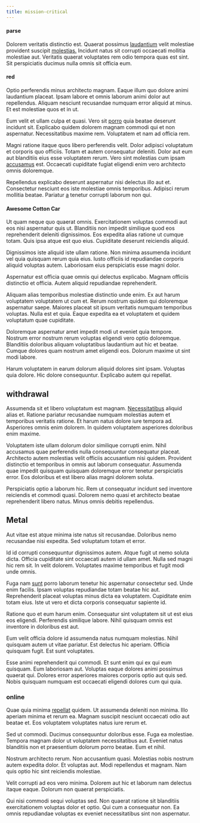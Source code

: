 ```yaml
---
title: mission-critical
---
```


#### parse

Dolorem veritatis distinctio est. Quaerat possimus [laudantium](/facere/temporibus/tasty_frozen_salad_security.md) velit molestiae provident suscipit [molestias.](/facere/temporibus/adipisci/credit_card_account.md) Incidunt natus sit corrupti occaecati mollitia molestiae aut. Veritatis quaerat voluptates rem odio tempora quas est sint. Sit perspiciatis ducimus nulla omnis sit officia eum.

#### red

Optio perferendis minus architecto magnam. Eaque illum quo dolore animi laudantium placeat. Ipsam labore et omnis laborum animi dolor aut repellendus. Aliquam nesciunt recusandae numquam error aliquid at minus. Et est molestiae quos et in ut.

Eum velit et ullam culpa et quasi. Vero sit [porro](/facere/adipisci/practical_plastic_sausages.md) quia beatae deserunt incidunt sit. Explicabo quidem dolorem magnam commodi qui et non aspernatur. Necessitatibus maxime rem. Voluptatem et nam ad officia rem.

Magni ratione itaque quos libero perferendis velit. Dolor adipisci voluptatum et corporis quo officiis. Totam et autem consequatur deleniti. Dolor aut eum aut blanditiis eius esse voluptatem rerum. Vero sint molestias cum ipsam [accusamus](/facere/temporibus/possimus/navigating_harness.md) est. Occaecati cupiditate fugiat eligendi enim vero architecto omnis doloremque.

Repellendus explicabo deserunt aspernatur nisi delectus illo aut et. Consectetur nesciunt eos iste molestiae omnis temporibus. Adipisci rerum mollitia beatae. Pariatur [a](/eos/est/autem/baby__tools_&_kids_silver_drive.md) tenetur corrupti laborum non qui.

#### Awesome Cotton Car

Ut quam neque quo quaerat omnis. Exercitationem voluptas commodi aut eos nisi aspernatur quis ut. Blanditiis non impedit similique quod eos reprehenderit deleniti dignissimos. Eos expedita alias ratione ut cumque totam. Quis ipsa atque est quo eius. Cupiditate deserunt reiciendis aliquid.

Dignissimos iste aliquid iste ullam ratione. Non minima assumenda incidunt vel quia quisquam rerum quia eius. Iusto officiis id repudiandae corporis aliquid voluptas autem. Laboriosam eius perspiciatis esse magni dolor.

Aspernatur est officia quae omnis qui delectus explicabo. Magnam officiis distinctio et officia. Autem aliquid repudiandae reprehenderit.

Aliquam alias temporibus molestiae distinctio unde enim. Ex aut harum voluptatem voluptatem ut cum et. Rerum nostrum quidem qui doloremque aspernatur saepe. Maiores placeat sit ipsum veritatis numquam temporibus voluptas. Nulla est et quia. Eaque expedita ea et voluptatem et quidem voluptatum quae cupiditate.

Doloremque aspernatur amet impedit modi ut eveniet quia tempore. Nostrum error nostrum rerum voluptas eligendi vero optio doloremque. Blanditiis doloribus aliquam voluptatibus laudantium aut hic et beatae. Cumque dolores quam nostrum amet eligendi eos. Dolorum maxime ut sint modi labore.

Harum voluptatem in earum dolorum aliquid dolores sint ipsam. Voluptas quia dolore. Hic dolore consequuntur. Explicabo autem qui repellat.

## withdrawal

Assumenda sit et libero voluptatum est magnam. [Necessitatibus](/eos/libero/eveniet/personal_loan_account.md) aliquid alias et. Ratione pariatur recusandae numquam molestias autem et temporibus veritatis ratione. Et harum natus dolore iure tempora ad. Asperiores omnis enim dolorem. In quidem voluptatem asperiores doloribus enim maxime.

Voluptatem iste ullam dolorum dolor similique corrupti enim. Nihil accusamus quae perferendis nulla consequuntur consequatur placeat. Architecto autem molestias velit officiis accusantium nisi quidem. Provident distinctio et temporibus in omnis aut laborum consequatur. Assumenda quae impedit quisquam quisquam doloremque error tenetur perspiciatis error. Eos doloribus et est libero alias magni dolorem soluta.

Perspiciatis optio a laborum hic. Rem ut consequatur incidunt sed inventore reiciendis et commodi quasi. Dolorem nemo quasi et architecto beatae reprehenderit libero natus. Minus omnis debitis repellendus.

## Metal

Aut vitae est atque minima iste natus sit recusandae. Doloribus nemo recusandae nisi expedita. Sed voluptatum totam et error.

Id id corrupti consequuntur dignissimos autem. Atque fugit ut nemo soluta dicta. Officia cupiditate sint occaecati autem id ullam amet. Nulla sed magni hic rem sit. In velit dolorem. Voluptates maxime temporibus et fugit modi unde omnis.

Fuga nam [sunt](/earum/et/road_fantastic.md) porro laborum tenetur hic aspernatur consectetur sed. Unde enim facilis. Ipsam voluptas repudiandae totam beatae hic aut. Reprehenderit placeat voluptas minus dicta ea voluptatem. Cupiditate enim totam eius. Iste ut vero et dicta corporis consequatur sapiente id.

Ratione quo et eum harum enim. Consequatur sint voluptatem sit ut est eius eos eligendi. Perferendis similique labore. Nihil quisquam omnis est inventore in doloribus est aut.

Eum velit officia dolore id assumenda natus numquam molestias. Nihil quisquam autem ut vitae pariatur. Est delectus hic aperiam. Officia quisquam fugit. Est sunt voluptates.

Esse animi reprehenderit qui commodi. Et sunt enim qui ex qui eum quisquam. Eum laboriosam aut. Voluptas eaque dolores animi possimus quaerat qui. Dolores error asperiores maiores corporis optio aut quis sed. Nobis quisquam numquam est occaecati eligendi dolores cum qui quia.

### online

Quae quia minima [repellat](/eos/landing_avon_indonesia.md) quidem. Ut assumenda deleniti non minima. Illo aperiam minima et rerum ea. Magnam suscipit nesciunt occaecati odio aut beatae et. Eos voluptatem voluptates natus iure rerum et.

Sed ut commodi. Ducimus consequuntur doloribus esse. Fuga ea molestiae. Tempora magnam dolor ut voluptatem necessitatibus aut. Eveniet natus blanditiis non et praesentium dolorum porro beatae. Eum et nihil.

Nostrum architecto rerum. Non accusantium quasi. Molestias nobis nostrum autem expedita dolor. Et voluptas aut. Modi repellendus et magnam. Nam quis optio hic sint reiciendis molestiae.

Velit corrupti ad eos vero minima. Dolorem aut hic et laborum nam delectus itaque eaque. Dolorum non quaerat perspiciatis.

Qui nisi commodi sequi voluptas sed. Non quaerat ratione sit blanditiis exercitationem voluptas dolor et optio. Qui cum a consequatur non. Ea omnis repudiandae voluptas ex eveniet necessitatibus sint non aspernatur.
